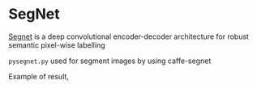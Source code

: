 # SegNet 
[Segnet](http://mi.eng.cam.ac.uk/projects/segnet/) is a deep convolutional encoder-decoder architecture for robust semantic pixel-wise labelling

`pysegnet.py` used for segment images by using caffe-segnet 
 
Example of result,

[logo]: pic/15.37584476723249_100.1612115932029_0_2013-09_segmented.jpg "Result of segnet"